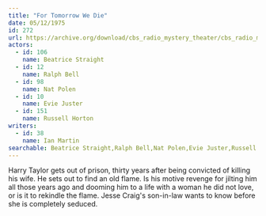 ```yaml
---
title: "For Tomorrow We Die"
date: 05/12/1975
id: 272
url: https://archive.org/download/cbs_radio_mystery_theater/cbs_radio_mystery_theater-0251-0300.zip/cbs_radio_mystery_theater-0251-0300%2Fcbsrmt_0272_for_tomorrow_we_die.mp3
actors:  
  - id: 106
    name: Beatrice Straight  
  - id: 12
    name: Ralph Bell  
  - id: 98
    name: Nat Polen  
  - id: 10
    name: Evie Juster  
  - id: 151
    name: Russell Horton
writers:  
  - id: 38
    name: Ian Martin
searchable: Beatrice Straight,Ralph Bell,Nat Polen,Evie Juster,Russell Horton Ian Martin
---
```

Harry Taylor gets out of prison, thirty years after being convicted of killing his wife. He sets out to find an old flame. Is his motive revenge for jilting him all those years ago and dooming him to a life with a woman he did not love, or is it to rekindle the flame. Jesse Craig's son-in-law wants to know before she is completely seduced.